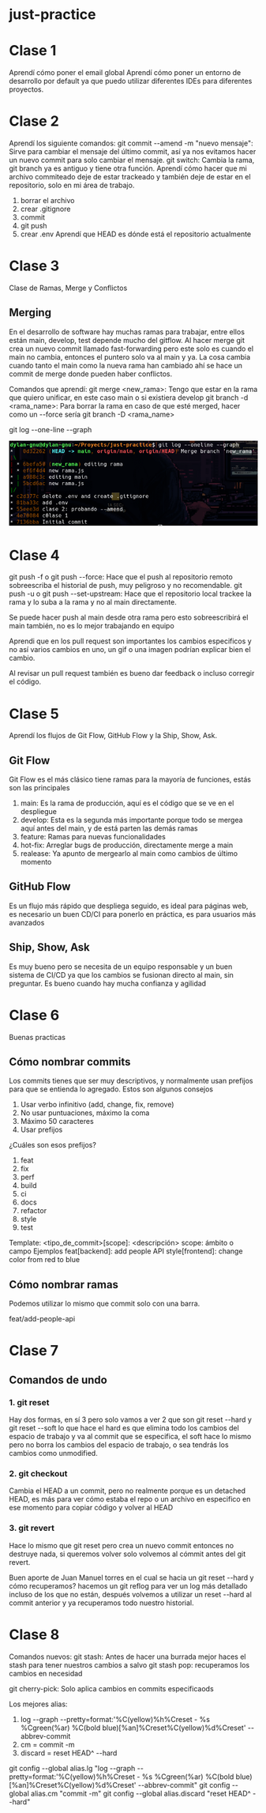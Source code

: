 # just-practice

# Clase 1

Aprendí cómo poner el email global
Aprendí cómo poner un entorno de desarrollo por default
ya que puedo utilizar diferentes IDEs para diferentes proyectos.

# Clase 2

Aprendí los siguiente comandos:
git commit --amend -m "nuevo mensaje": Sirve para cambiar el mensaje del último commit, así ya nos evitamos hacer un nuevo commit para solo cambiar el mensaje.
git switch: Cambia la rama, git branch ya es antiguo y tiene otra función.
Aprendí cómo hacer que mi archivo commiteado deje de estar trackeado y también deje de estar en el repositorio, solo en mi área de trabajo.

1. borrar el archivo
2. crear .gitignore
3. commit
4. git push
5. crear .env
   Aprendí que HEAD es dónde está el repositorio actualmente

# Clase 3

Clase de Ramas, Merge y Conflictos

## Merging

En el desarrollo de software hay muchas ramas para trabajar, entre ellos están main, develop, test depende mucho del gitflow. Al hacer merge git crea un nuevo commit llamado fast-forwarding pero este solo es cuando el main no cambia, entonces el puntero solo va al main y ya. La cosa cambia cuando tanto el main como la nueva rama han cambiado ahí se hace un commit de merge donde pueden haber conflictos.

Comandos que aprendí:
git merge <new_rama>: Tengo que estar en la rama que quiero unificar, en este caso main o si existiera develop
git branch -d <rama_name>: Para borrar la rama en caso de que esté merged, hacer como un --force sería git branch -D <rama_name>

git log --one-line --graph

![Cómo se ve](./images/merging.png)

# Clase 4

git push -f o git push --force: Hace que el push al repositorio remoto sobreescriba el historial de push, muy peligroso y no recomendable.
git push -u o git push --set-upstream: Hace que el repositorio local trackee la rama y lo suba a la rama y no al main directamente.

Se puede hacer push al main desde otra rama pero esto sobreescribirá el main también, no es lo mejor trabajando en equipo

Aprendi que en los pull request son importantes los cambios especificos y no así varios cambios en uno, un gif o una imagen podrían explicar bien el cambio.

Al revisar un pull request también es bueno dar feedback o incluso corregir el código.

# Clase 5

Aprendí los flujos de Git Flow, GitHub Flow y la Ship, Show, Ask.

## Git Flow

Git Flow es el más clásico tiene ramas para la mayoría de funciones, estás son las principales

1. main: Es la rama de producción, aquí es el código que se ve en el despliegue
2. develop: Esta es la segunda más importante porque todo se mergea aquí antes del main, y de está parten las demás ramas
3. feature: Ramas para nuevas funcionalidades
4. hot-fix: Arreglar bugs de producción, directamente merge a main
5. realease: Ya apunto de mergearlo al main como cambios de último momento

## GitHub Flow

Es un flujo más rápido que despliega seguido, es ideal para páginas web, es necesario un buen CD/CI para ponerlo en práctica, es para usuarios más avanzados

## Ship, Show, Ask

Es muy bueno pero se necesita de un equipo responsable y un buen sistema de CI/CD ya que los cambios se fusionan directo al main, sin preguntar. Es bueno cuando hay mucha confianza y agilidad

# Clase 6

Buenas practicas

## Cómo nombrar commits

Los commits tienes que ser muy descriptivos, y normalmente usan prefijos para que se entienda lo agregado. Estos son algunos consejos

1. Usar verbo infinitivo (add, change, fix, remove)
2. No usar puntuaciones, máximo la coma
3. Máximo 50 caracteres
4. Usar prefijos

¿Cuáles son esos prefijos?

1. feat
2. fix
3. perf
4. build
5. ci
6. docs
7. refactor
8. style
9. test

Template:
<tipo_de_commit>[scope]: <descripción>
scope: ámbito o campo
Ejemplos
feat[backend]: add people API
style[frontend]: change color from red to blue

## Cómo nombrar ramas

Podemos utilizar lo mismo que commit solo con una barra.

feat/add-people-api

# Clase 7

## Comandos de undo

### 1. git reset

Hay dos formas, en sí 3 pero solo vamos a ver 2 que son git reset --hard y git reset --soft lo que hace el hard es que elimina todo los cambios del espacio de trabajo y va al commit que se especifica, el soft hace lo mismo pero no borra los cambios del espacio de trabajo, o sea tendrás los cambios como unmodified.

### 2. git checkout

Cambia el HEAD a un commit, pero no realmente porque es un detached HEAD, es más para ver cómo estaba el repo o un archivo en especifico en ese momento para copiar código y volver al HEAD

### 3. git revert

Hace lo mismo que git reset pero crea un nuevo commit entonces no destruye nada, si queremos volver solo volvemos al cómmit antes del git revert.

Buen aporte de Juan Manuel torres en el cual se hacia un git reset --hard y cómo recuperamos? hacemos un git reflog para ver un log más detallado incluso de los que no están, después volvemos a utilizar un reset --hard al commit anterior y ya recuperamos todo nuestro historial.

# Clase 8

Comandos nuevos:
git stash: Antes de hacer una burrada mejor haces el stash para tener nuestros cambios a salvo
git stash pop: recuperamos los cambios en necesidad

git cherry-pick: Solo aplica cambios en commits especificaods

Los mejores alias:

1. log --graph --pretty=format:'%C(yellow)%h%Creset - %s %Cgreen(%ar) %C(bold blue)[%an]%Creset%C(yellow)%d%Creset' --abbrev-commit
2. cm = commit -m
3. discard = reset HEAD^ --hard

git config --global alias.lg "log --graph --pretty=format:'%C(yellow)%h%Creset - %s %Cgreen(%ar) %C(bold blue)[%an]%Creset%C(yellow)%d%Creset' --abbrev-commit"
git config --global alias.cm "commit -m"
git config --global alias.discard "reset HEAD^ --hard"
